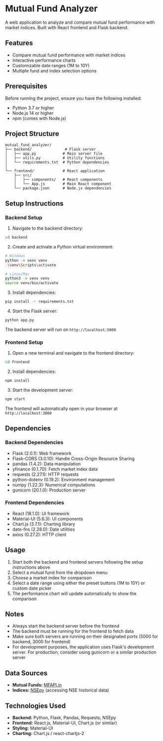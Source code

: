 # Mutual Fund Analyzer

A web application to analyze and compare mutual fund performance with market indices. Built with React frontend and Flask backend.

## Features

- Compare mutual fund performance with market indices
- Interactive performance charts
- Customizable date ranges (1M to 10Y)
- Multiple fund and index selection options

## Prerequisites

Before running the project, ensure you have the following installed:
- Python 3.7 or higher
- Node.js 14 or higher
- npm (comes with Node.js)

## Project Structure

```
mutual_fund_analyzer/
├── backend/               # Flask server
│   ├── app.py            # Main server file
│   ├── utils.py          # Utility functions
│   └── requirements.txt  # Python dependencies
│
└── frontend/             # React application
    ├── src/
    │   ├── components/   # React components
    │   └── App.js        # Main React component
    └── package.json      # Node.js dependencies
```

## Setup Instructions

### Backend Setup

1. Navigate to the backend directory:
```bash
cd backend
```

2. Create and activate a Python virtual environment:
```bash
# Windows
python -m venv venv
.\venv\Scripts\activate

# Linux/Mac
python3 -m venv venv
source venv/bin/activate
```

3. Install dependencies:
```bash
pip install -r requirements.txt
```

4. Start the Flask server:
```bash
python app.py
```
The backend server will run on `http://localhost:5000`

### Frontend Setup

1. Open a new terminal and navigate to the frontend directory:
```bash
cd frontend
```

2. Install dependencies:
```bash
npm install
```

3. Start the development server:
```bash
npm start
```
The frontend will automatically open in your browser at `http://localhost:3000`

## Dependencies

### Backend Dependencies
- Flask (2.0.1): Web framework
- Flask-CORS (3.0.10): Handle Cross-Origin Resource Sharing
- pandas (1.4.2): Data manipulation
- yfinance (0.1.70): Fetch market index data
- requests (2.27.1): HTTP requests
- python-dotenv (0.19.2): Environment management
- numpy (1.22.3): Numerical computations
- gunicorn (20.1.0): Production server

### Frontend Dependencies
- React (18.1.0): UI framework
- Material-UI (5.6.3): UI components
- Chart.js (3.7.1): Charting library
- date-fns (2.28.0): Date utilities
- axios (0.27.2): HTTP client

## Usage

1. Start both the backend and frontend servers following the setup instructions above
2. Select a mutual fund from the dropdown menu
3. Choose a market index for comparison
4. Select a date range using either the preset buttons (1M to 10Y) or custom date picker
5. The performance chart will update automatically to show the comparison

## Notes

- Always start the backend server before the frontend
- The backend must be running for the frontend to fetch data
- Make sure both servers are running on their designated ports (5000 for backend, 3000 for frontend)
- For development purposes, the application uses Flask's development server. For production, consider using gunicorn or a similar production server

## Data Sources

*   **Mutual Funds:** [MFAPI.in](https://mfapi.in/)
*   **Indices:** [NSEpy](https://nsepy.readthedocs.io/en/latest/) (accessing NSE historical data)

## Technologies Used

*   **Backend:** Python, Flask, Pandas, Requests, NSEpy
*   **Frontend:** React.js, Material-UI, Chart.js (or similar)
*   **Styling:** Material-UI
*   **Charting:** Chart.js / react-chartjs-2 